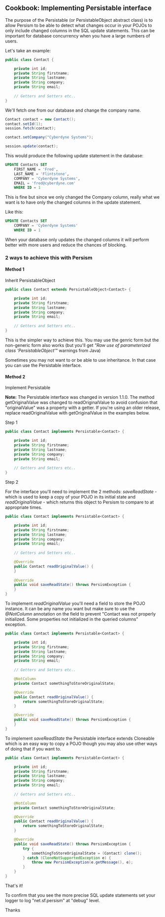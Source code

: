 ## Cookbook: Implementing Persistable interface

The purpose of the Persistable (or PersistableObject abstract class) is to allow Persism to be able to detect what 
changes occur in your POJOs to only include changed columns in the SQL update statements. This can be important for 
database concurrency when you have a large numbers of users.

Let's take an example:
```java 
public class Contact {

    private int id;
    private String firstname;
    private String lastname;
    private String company;
    private String email;
    
    // Getters and Setters etc..
}
```

We'll fetch one from our database and change the company name.

```java 
Contact contact = new Contact();
contact.setId(1);
session.fetch(contact);

contact.setCompany("Cyberdyne Systems");

session.update(contact);
```

This would produce the following update statement in the database:

```sql 
UPDATE Contacts SET 
    FIRST_NAME = 'Fred', 
    LAST_NAME = 'Flintstone', 
    COMPANY = 'Cyberdyne Systems', 
    EMAIL = 'fred@cyberdyne.com' 
    WHERE ID = 1       
```
This is fine but since we only changed the Company column, really what we want is to have only the changed 
columns in the update statement.

Like this:

```sql 
UPDATE Contacts SET 
    COMPANY = 'Cyberdyne Systems' 
    WHERE ID = 1       
```
When your database only updates the changed columns it will perform better with more users and reduce the chances of blocking.

### 2 ways to achieve this with Persism

#### Method 1

Inherit PersistableObject

```java 
public class Contact extends PersistableObject<Contact> {

    private int id;
    private String firstname;
    private String lastname;
    private String company;
    private String email;
    
    // Getters and Setters etc..
}
```
This is the simpler way to achieve this. You may use the genric form but the non-generic form also works 
(but you'll get *"Raw use of parameterized class 'PersistableObject'"* warnings from Java)

Sometimes you may not want to or be able to use inheritance. In that case you can use the Persistable interface.

#### Method 2

Implement Persistable

**Note:** The Persistable interface was changed in version 1.1.0. The method getOriginalValue was changed to readOriginalValue 
to avoid confusion that "originalValue" was a property with a getter. If you're using an older release, replace
readOriginalValue with getOriginalValue in the examples below.

Step 1

```java 
public class Contact implements Persistable<Contact> {

    private int id;
    private String firstname;
    private String lastname;
    private String company;
    private String email;
    
    // Getters and Setters etc..
}
```
Step 2

For the interface you'll need to implement the 2 methods: *saveReadState* - which is used to keep a copy of your POJO 
in its initial state and *readOriginalValue* - which returns this object to Persism to compare to at appropriate times.

```java 
public class Contact implements Persistable<Contact> {

    private int id;
    private String firstname;
    private String lastname;
    private String company;
    private String email;
    
    // Getters and Setters etc..

    @Override
    public Contact readOriginalValue() {
    }
    
    @Override
    public void saveReadState() throws PersismException {
    }
}
```

To implement *readOriginalValue* you'll need a field to store the POJO instance. It can be any name you want but make sure 
to use the *@NotColumn* annotation on the field to prevent "Contact was not properly initialized. Some properties not 
initialized in the queried columns" exception.

```java 
public class Contact implements Persistable<Contact> {

    private int id;
    private String firstname;
    private String lastname;
    private String company;
    private String email;
    
    // Getters and Setters etc..

    @NotColumn
    private Contact somethingToStoreOriginalState;

    @Override
    public Contact readOriginalValue() {
        return somethingToStoreOriginalState;
    }

    @Override
    public void saveReadState() throws PersismException {
    }   
}
```

To implement *saveReadState* the Persistable interface extends Cloneable which is an easy way 
to copy a POJO though you may also use other ways of doing that if you want to. 

```java 
public class Contact implements Persistable<Contact> {

    private int id;
    private String firstname;
    private String lastname;
    private String company;
    private String email;
    
    // Getters and Setters etc..

    @NotColumn
    private Contact somethingToStoreOriginalState;

    @Override
    public Contact readOriginalValue() {
        return somethingToStoreOriginalState;
    }

    @Override
    public void saveReadState() throws PersismException {
        try {
            somethingToStoreOriginalState = (Contact) clone();
        } catch (CloneNotSupportedException e) {
            throw new PersismException(e.getMessage(), e);
        }
    }   
}
```

That's it!

To confirm that you see the more precise SQL update statements set your logger to log "net.sf.persism" 
at "debug" level.

Thanks